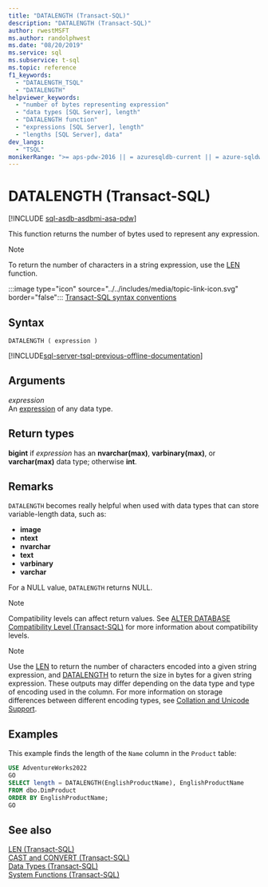 ```yaml
---
title: "DATALENGTH (Transact-SQL)"
description: "DATALENGTH (Transact-SQL)"
author: rwestMSFT
ms.author: randolphwest
ms.date: "08/20/2019"
ms.service: sql
ms.subservice: t-sql
ms.topic: reference
f1_keywords:
  - "DATALENGTH_TSQL"
  - "DATALENGTH"
helpviewer_keywords:
  - "number of bytes representing expression"
  - "data types [SQL Server], length"
  - "DATALENGTH function"
  - "expressions [SQL Server], length"
  - "lengths [SQL Server], data"
dev_langs:
  - "TSQL"
monikerRange: ">= aps-pdw-2016 || = azuresqldb-current || = azure-sqldw-latest || >= sql-server-2016 || >= sql-server-linux-2017 || = azuresqldb-mi-current"
---
```

# DATALENGTH (Transact-SQL)
[!INCLUDE [sql-asdb-asdbmi-asa-pdw](../../includes/applies-to-version/sql-asdb-asdbmi-asa-pdw.md)]

This function returns the number of bytes used to represent any expression.

> [!NOTE]
> To return the number of characters in a string expression, use the [LEN](../../t-sql/functions/len-transact-sql.md) function.
  
:::image type="icon" source="../../includes/media/topic-link-icon.svg" border="false"::: [Transact-SQL syntax conventions](../../t-sql/language-elements/transact-sql-syntax-conventions-transact-sql.md)
  
## Syntax  
  
```syntaxsql
DATALENGTH ( expression )   
```  

[!INCLUDE[sql-server-tsql-previous-offline-documentation](../../includes/sql-server-tsql-previous-offline-documentation.md)]

## Arguments
*expression*  
An [expression](../../t-sql/language-elements/expressions-transact-sql.md) of any data type.
  
## Return types
**bigint** if *expression* has an **nvarchar(max)**, **varbinary(max)**, or **varchar(max)** data type; otherwise **int**.
  
## Remarks  
`DATALENGTH` becomes really helpful when used with data types that can store variable-length data, such as:
- **image**
- **ntext**
- **nvarchar**
- **text**
- **varbinary**
- **varchar**
  
For a NULL value, `DATALENGTH` returns NULL.
  
> [!NOTE]  
> Compatibility levels can affect return values. See [ALTER DATABASE Compatibility Level &#40;Transact-SQL&#41;](../../t-sql/statements/alter-database-transact-sql-compatibility-level.md) for more information about compatibility levels.  

> [!NOTE]
> Use the [LEN](../../t-sql/functions/len-transact-sql.md) to return the number of characters encoded into a given string expression, and [DATALENGTH](../../t-sql/functions/datalength-transact-sql.md) to return the size in bytes for a given string expression. These outputs may differ depending on the data type and type of encoding used in the column. For more information on storage differences between different encoding types, see [Collation and Unicode Support](../../relational-databases/collations/collation-and-unicode-support.md).

## Examples  
This example finds the length of the `Name` column in the `Product` table:
  
```sql
USE AdventureWorks2022  
GO
SELECT length = DATALENGTH(EnglishProductName), EnglishProductName  
FROM dbo.DimProduct  
ORDER BY EnglishProductName;  
GO  
```  
  
## See also
[LEN &#40;Transact-SQL&#41;](../../t-sql/functions/len-transact-sql.md)  
[CAST and CONVERT &#40;Transact-SQL&#41;](../../t-sql/functions/cast-and-convert-transact-sql.md)  
[Data Types &#40;Transact-SQL&#41;](../../t-sql/data-types/data-types-transact-sql.md)  
[System Functions &#40;Transact-SQL&#41;](../../relational-databases/system-functions/system-functions-category-transact-sql.md)

